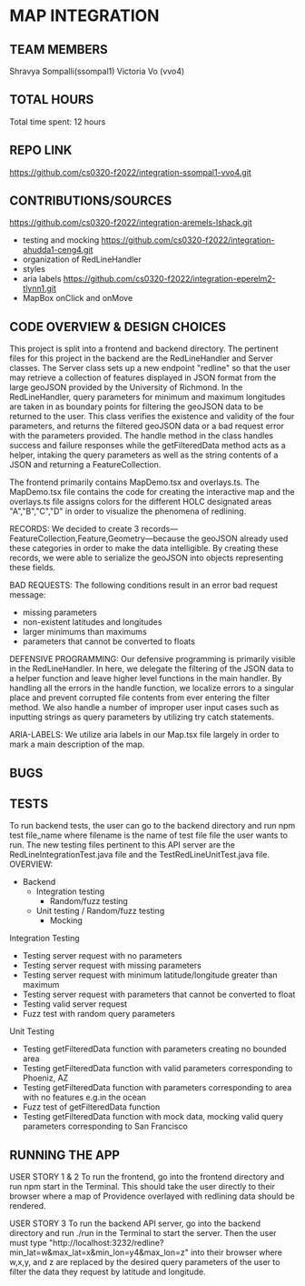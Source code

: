 # MAP INTEGRATION 

## TEAM MEMBERS
Shravya Sompalli(ssompal1)
Victoria Vo (vvo4)

## TOTAL HOURS
Total time spent: 12 hours 

## REPO LINK
https://github.com/cs0320-f2022/integration-ssompal1-vvo4.git

## CONTRIBUTIONS/SOURCES
https://github.com/cs0320-f2022/integration-aremels-lshack.git
- testing and mocking
https://github.com/cs0320-f2022/integration-ahudda1-ceng4.git
- organization of RedLineHandler
- styles
- aria labels
https://github.com/cs0320-f2022/integration-eperelm2-tlynn1.git
- MapBox onClick and onMove
## CODE OVERVIEW & DESIGN CHOICES 
This project is split into a frontend and backend directory. The pertinent files for this project in the backend are the RedLineHandler and Server classes. The Server class sets up a new endpoint "redline" so that the user may retrieve a collection of features displayed in JSON format from the large geoJSON provided by the University of Richmond. In the RedLineHandler, query parameters for minimum and maximum longitudes are taken in as boundary points for filtering the geoJSON data to be returned to the user. This class verifies the existence and validity of the four parameters, and returns the filtered geoJSON data or a bad request error with the parameters provided. The handle method in the class handles success and failure responses while the getFilteredData method acts as a helper, intaking the query parameters as well as the string contents of a JSON and returning a FeatureCollection.

The frontend primarily contains MapDemo.tsx and overlays.ts. The MapDemo.tsx file contains the code for creating the interactive map and the overlays.ts file assigns colors for the different HOLC designated areas "A","B","C","D" in order to visualize the phenomena of redlining. 

RECORDS: We decided to create 3 records—FeatureCollection,Feature,Geometry—because the geoJSON already used these categories in order to make the data intelligible. By creating these records, we were able to serialize the geoJSON into objects representing these fields.

BAD REQUESTS: The following conditions result in an error bad request message:
- missing parameters
- non-existent latitudes and longitudes
- larger minimums than maximums
- parameters that cannot be converted to floats

DEFENSIVE PROGRAMMING: Our defensive programming is primarily visible in the RedLineHandler. In here, we delegate the filtering of the JSON data to a helper function and leave higher level functions in the main handler. By handling all the errors in the handle function, we localize errors to a singular place and prevent corrupted file contents from ever entering the filter method. We also handle a number of improper user input cases such as inputting strings as query parameters by utilizing try catch statements. 

ARIA-LABELS: We utilize aria labels in our Map.tsx file largely in order to mark a main description of the map. 

## BUGS 

## TESTS
To run backend tests, the user can go to the backend directory and run npm test file_name where filename is the name of test file file the user wants to run. The new testing files pertinent to this API server are the RedLineIntegrationTest.java file and the TestRedLineUnitTest.java file. 
OVERVIEW:
- Backend
    - Integration testing
        - Random/fuzz testing
    - Unit testing
        / Random/fuzz testing
        - Mocking

Integration Testing
- Testing server request with no parameters
- Testing server request with missing parameters
- Testing server request with minimum latitude/longitude greater than maximum
- Testing server request with parameters that cannot be converted to float
- Testing valid server request
- Fuzz test with random query parameters

Unit Testing
- Testing getFilteredData function with parameters creating no bounded area
- Testing getFilteredData function with valid parameters corresponding to Phoeniz, AZ
- Testing getFilteredData function with parameters corresponding to area with no features e.g.in the ocean 
- Fuzz test of getFilteredData function
- Testing getFilteredData function with mock data, mocking valid query parameters corresponding to San Francisco


## RUNNING THE APP 
USER STORY 1 & 2
To run the frontend, go into the frontend directory and run npm start in the Terminal. This should take the user directly to their browser where a map of Providence overlayed with redlining data should be rendered. 

USER STORY 3
To run the backend API server, go into the backend directory and run ./run in the Terminal to start the server. Then the user must type "http://localhost:3232/redline?min_lat=w&max_lat=x&min_lon=y4&max_lon=z" into their browser where w,x,y, and z are replaced by the desired query parameters of the user to filter the data they request by latitude and longitude.


